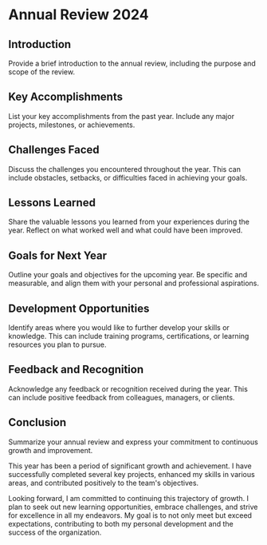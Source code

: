 # Annual Review 2024

## Introduction
Provide a brief introduction to the annual review, including the purpose and scope of the review.

## Key Accomplishments
List your key accomplishments from the past year. Include any major projects, milestones, or achievements.

## Challenges Faced
Discuss the challenges you encountered throughout the year. This can include obstacles, setbacks, or difficulties faced in achieving your goals.

## Lessons Learned
Share the valuable lessons you learned from your experiences during the year. Reflect on what worked well and what could have been improved.

## Goals for Next Year
Outline your goals and objectives for the upcoming year. Be specific and measurable, and align them with your personal and professional aspirations.

## Development Opportunities
Identify areas where you would like to further develop your skills or knowledge. This can include training programs, certifications, or learning resources you plan to pursue.

## Feedback and Recognition
Acknowledge any feedback or recognition received during the year. This can include positive feedback from colleagues, managers, or clients.

## Conclusion
Summarize your annual review and express your commitment to continuous growth and improvement.

This year has been a period of significant growth and achievement. I have successfully completed several key projects, enhanced my skills in various areas, and contributed positively to the team's objectives.

Looking forward, I am committed to continuing this trajectory of growth. I plan to seek out new learning opportunities, embrace challenges, and strive for excellence in all my endeavors. My goal is to not only meet but exceed expectations, contributing to both my personal development and the success of the organization.